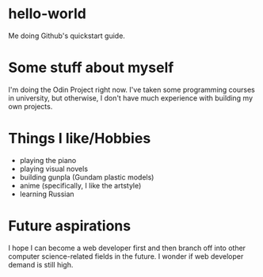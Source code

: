 # hello-world
Me doing Github's quickstart guide.

# Some stuff about myself
I'm doing the Odin Project right now.
I've taken some programming courses in university, but otherwise, I don't have much experience with building my own projects.

# Things I like/Hobbies
- playing the piano
- playing visual novels
- building gunpla (Gundam plastic models)
- anime (specifically, I like the artstyle)
- learning Russian

# Future aspirations
I hope I can become a web developer first and then branch off into other computer science-related fields in the future.
I wonder if web developer demand is still high.
